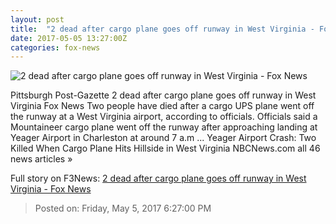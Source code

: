 ```yaml
---
layout: post
title:  "2 dead after cargo plane goes off runway in West Virginia - Fox News"
date: 2017-05-05 13:27:00Z
categories: fox-news
---
```


![2 dead after cargo plane goes off runway in West Virginia - Fox News](http://www.foxnews.com/content/dam/fox-news/logo/og-fn-foxnews.jpg)

Pittsburgh Post-Gazette 2 dead after cargo plane goes off runway in West Virginia Fox News Two people have died after a cargo UPS plane went off the runway at a West Virginia airport, according to officials. Officials said a Mountaineer cargo plane went off the runway after approaching landing at Yeager Airport in Charleston at around 7 a.m ... Yeager Airport Crash: Two Killed When Cargo Plane Hits Hillside in West Virginia NBCNews.com all 46 news articles »


Full story on F3News: [2 dead after cargo plane goes off runway in West Virginia - Fox News](http://www.f3nws.com/n/BjmdbG)

> Posted on: Friday, May 5, 2017 6:27:00 PM
